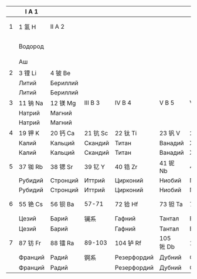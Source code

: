 |   | I A   1 |          |           |             |           |           |            |           |           |             |           |             |           |           |           |            |           | 0        |
|---|---------|----------|-----------|-------------|-----------|-----------|------------|-----------|-----------|-------------|-----------|-------------|-----------|-----------|-----------|------------|-----------|----------|
| 1 | 1 氢 H   | II A   2 |           |             |           |           | 序号 中文名称 缩写 |           |           |             |           |             | III B  13 | IV B  14  | V B  15   | VI B  16   | VII B 17  | 2 氦 He   |
|   | Водород |          |           |             |           |           | 俄语学术名      |           |           |             |           |             |           |           |           |            |           | Гелий    |
|   | Аш      |          |           |             |           |           | 俄语读音       |           |           |             |           |             |           |           |           |            |           | Гелий    |
| 2 | 3 锂 Li  | 4 铍 Be   |           |             |           |           |            |           |           |             |           |             | 5 硼 B     | 6 碳 C     | 7 氮 N     | 8 氧 O      | 9 氟 F     | 10 氖 Ne  |
|   | Литий   | Бериллий |           |             |           |           |            |           |           |             |           |             | Бор       | Углерод   | Азот      | Кислород   | Фтор      | Неон     |
|   | Литий   | Бериллий |           |             |           |           |            |           |           |             |           |             | Бор       | Цэ        | Эн        | О          | Фтор      | Неон     |
| 3 | 11 钠 Na | 12 镁 Mg  | III B   3 | IV B   4    | V B   5   | VI B   6  | VII B   7  | 8         | VIII   9  | 10          | I B   11  | II B   12   | 13 铝 Al   | 14 硅 Si   | 15 磷 P    | 16 硫 S     | 17 氯 Cl   | 18 氩 Ar  |
|   | Натрий  | Магний   |           |             |           |           |            |           |           |             |           |             | Алюминий  | Кремний   | Фосфор    | Сера       | Хлор      | Аргон    |
|   | Натрий  | Магний   |           |             |           |           |            |           |           |             |           |             | Алюминий  | Силициум  | Пэ        | Эс         | Хлор      | Аргон    |
| 4 | 19 钾 K  | 20 钙 Ca  | 21 钪 Sc   | 22 钛 Ti     | 23 钒 V    | 24 铬 Cr   | 25 锰 Mn    | 26 铁 Fe   | 27 钴 Co   | 28 镍 Ni     | 29 铜 Cu   | 30 锌 Zn     | 31 镓 Ga   | 32 锗 Ge   | 33 砷 As   | 34 硒 Se    | 35 溴 Br   | 36 氪 Kr  |
|   | Калий   | Кальций  | Скандий   | Титан       | Ванадий   | Хром      | Марганец   | Железо    | Кобальт   | Никель      | Медь      | Цинк        | Галлий    | Германий  | Мышьяк    | Селен      | Бром      | Криптон  |
|   | Калий   | Кальций  | Скандий   | Титан       | Ванадий   | Хром      | Марганец   | Феррум    | Кобальт   | Никель      | Купрум    | Цинк        | Галлий    | Германий  | Арсеникум | Селен      | Бром      | Криптон  |
| 5 | 37 铷 Rb | 38 锶 Sr  | 39 钇 Y    | 40 锆 Zr     | 41 铌 Nb   | 42 钼 Mo   | 43 锝 Tc    | 44 钌 Ru   | 45 铑 Rh   | 46 钯 Pd     | 47 银 Ag   | 48 镉 Cd     | 49 铟 In   | 50 锡 Sn   | 51 锑 Sb   | 52 碲 Te    | 53 碘 I    | 54 氙 Xe  |
|   | Рубидий | Стронций | Иттрий    | Цирконий    | Ниобий    | Молибден  | Технеций   | Рутений   | Родий     | Палладий    | Серебро   | Кадмий      | Индий     | Олово     | Сурьма    | Теллур     | Иод       | Ксенон   |
|   | Рубидий | Стронций | Иттрий    | Цирконий    | Ниобий    | Молибден  | Технеций   | Рутений   | Родий     | Палладий    | Аргентум  | Кадмий      | Индий     | Станнум   | Стибиум   | Теллур     | Иод       | Ксенон   |
| 6 | 55 铯 Cs | 56 钡 Ba  | 57\-71    | 72 铪 Hf     | 73 钽 Ta   | 74 钨 W    | 75 铼 Re    | 76 锇 Os   | 77 铱 Ir   | 78 铂 Pt     | 79 金 Au   | 80 汞 Hg     | 81 铊 Tl   | 82 铅 Pb   | 83 铋 Bi   | 84 钋 Po    | 85 砹 At   | 86 氡 Rn  |
|   | Цезий   | Барий    | 镧系        | Гафний      | Тантал    | Вольфрам  | Рений      | Осмий     | Иридий    | Платина     | Золото    | Ртуть       | Таллий    | Свинец    | Висмут    | Полоний    | Астат     | Радон    |
|   | Цезий   | Барий    |           | Гафний      | Тантал    | Вольфрам  | Рений      | Осмий     | Иридий    | Платина     | Аурум     | Гидраргирум | Таллий    | Плюмбум   | Висмут    | Полоний    | Астат     | Радон    |
| 7 | 87 钫 Fr | 88 镭 Ra  | 89\-103   | 104 𬬻 Rf   | 105 𬭊 Db | 106 𬭳 Sg | 107 𨨏 Bh  | 108 𬭶 Hs | 109 䥑 Mt  | 110 𫟼 Ds   | 111 𬬭 Rg | 112 鿔 Cn    | 113 鉨 Nh  | 114 𫓧 Fl | 115 镆 Mc  | 116 𫟷 Lv  | 117 鿬 Ts  | 118 鿫 Og |
|   | Франций | Радий    | 锕系        | Резерфордий | Дубний    | Сиборгий  | Борий      | Хассий    | Мейтнерий | Дармштадтий | Рентгений | Коперниций  | Нихоний   | Флеровий  | Московий  | Ливерморий | Теннессин | Оганесон |
|   | Франций | Радий    |           | Резерфордий | Дубний    | Сиборгий  | Борий      | Гассий    | Мейтнерий | Дармштадтий | Рентгений | Коперниций  | Нихоний   | Флеровий  | Московий  | Ливерморий | Теннессин | Оганесон |
